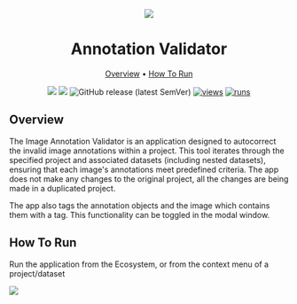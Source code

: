 <div align="center" markdown>

<img src="https://github.com/user-attachments/assets/758eb893-bc1c-4ff5-aa06-286b18557cae"/>

# Annotation Validator

<p align="center">
  <a href="#Overview">Overview</a> •
  <a href="#How-To-Run">How To Run</a>
</p>

[![](https://img.shields.io/badge/supervisely-ecosystem-brightgreen)](https://ecosystem.supervise.ly/apps/supervisely-ecosystem/annotation-validator)
[![](https://img.shields.io/badge/slack-chat-green.svg?logo=slack)](https://supervise.ly/slack)
![GitHub release (latest SemVer)](https://img.shields.io/github/v/release/supervisely-ecosystem/annotation-validator)
[![views](https://app.supervise.ly/img/badges/views/supervisely-ecosystem/annotation-validator)](https://supervise.ly)
[![runs](https://app.supervise.ly/img/badges/runs/supervisely-ecosystem/annotation-validator)](https://supervise.ly)

</div>



## Overview

The Image Annotation Validator is an application designed to autocorrect the invalid image annotations within a project. This tool iterates through the specified project and associated datasets (including nested datasets), ensuring that each image's annotations meet predefined criteria. The app does not make any changes to the original project, all the changes are being made in a duplicated project. 

The app also tags the annotation objects and the image which contains them with a tag. This functionality can be toggled in the modal window.

## How To Run

Run the application from the Ecosystem, or from the context menu of a project/dataset

<img src="https://github.com/user-attachments/assets/d49498b1-264b-45dd-aaac-8de9fd5e8681"/>